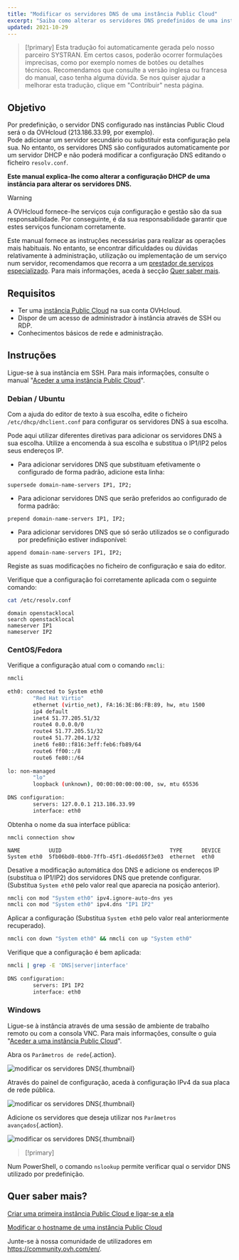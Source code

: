 ```yaml
---
title: "Modificar os servidores DNS de uma instância Public Cloud"
excerpt: "Saiba como alterar os servidores DNS predefinidos de uma instância Public Cloud"
updated: 2021-10-29
---
```


> [!primary]
> Esta tradução foi automaticamente gerada pelo nosso parceiro SYSTRAN. Em certos casos, poderão ocorrer formulações imprecisas, como por exemplo nomes de botões ou detalhes técnicos. Recomendamos que consulte a versão inglesa ou francesa do manual, caso tenha alguma dúvida. Se nos quiser ajudar a melhorar esta tradução, clique em "Contribuir" nesta página.
>

## Objetivo

Por predefinição, o servidor DNS configurado nas instâncias Public Cloud será o da OVHcloud (213.186.33.99, por exemplo).<br>
Pode adicionar um servidor secundário ou substituir esta configuração pela sua. No entanto, os servidores DNS são configurados automaticamente por um servidor DHCP e não poderá modificar a configuração DNS editando o ficheiro `resolv.conf`.

**Este manual explica-lhe como alterar a configuração DHCP de uma instância para alterar os servidores DNS.**

> [!warning]
> A OVHcloud fornece-lhe serviços cuja configuração e gestão são da sua responsabilidade. Por conseguinte, é da sua responsabilidade garantir que estes serviços funcionam corretamente.
>
> Este manual fornece as instruções necessárias para realizar as operações mais habituais. No entanto, se encontrar dificuldades ou dúvidas relativamente à administração, utilização ou implementação de um serviço num servidor, recomendamos que recorra a um [prestador de serviços especializado](https://partner.ovhcloud.com/pt/directory/). Para mais informações, aceda à secção [Quer saber mais](#gofurther).
>

## Requisitos

- Ter uma [instância Public Cloud](https://www.ovhcloud.com/pt/public-cloud/) na sua conta OVHcloud.
- Dispor de um acesso de administrador à instância através de SSH ou RDP.
- Conhecimentos básicos de rede e administração.

## Instruções

Ligue-se à sua instância em SSH. Para mais informações, consulte o manual "[Aceder a uma instância Public Cloud](/pages/public_cloud/compute/public-cloud-first-steps#connect-instance)".

### Debian / Ubuntu

Com a ajuda do editor de texto à sua escolha, edite o ficheiro `/etc/dhcp/dhclient.conf` para configurar os servidores DNS à sua escolha.

Pode aqui utilizar diferentes diretivas para adicionar os servidores DNS à sua escolha. Utilize a encomenda à sua escolha e substitua o IP1/IP2 pelos seus endereços IP.

- Para adicionar servidores DNS que substituam efetivamente o configurado de forma padrão, adicione esta linha:
  
```console
supersede domain-name-servers IP1, IP2;
```

- Para adicionar servidores DNS que serão preferidos ao configurado de forma padrão:
    
```console
prepend domain-name-servers IP1, IP2;
```

- Para adicionar servidores DNS que só serão utilizados se o configurado por predefinição estiver indisponível:
    
```console
append domain-name-servers IP1, IP2;
```

Registe as suas modificações no ficheiro de configuração e saia do editor.

Verifique que a configuração foi corretamente aplicada com o seguinte comando:

```bash
cat /etc/resolv.conf
```

```console
domain openstacklocal
search openstacklocal
nameserver IP1
nameserver IP2
```

### CentOS/Fedora

Verifique a configuração atual com o comando `nmcli`:

```bash
nmcli
 
eth0: connected to System eth0
        "Red Hat Virtio"
        ethernet (virtio_net), FA:16:3E:B6:FB:89, hw, mtu 1500
        ip4 default
        inet4 51.77.205.51/32
        route4 0.0.0.0/0
        route4 51.77.205.51/32
        route4 51.77.204.1/32
        inet6 fe80::f816:3eff:feb6:fb89/64
        route6 ff00::/8
        route6 fe80::/64
 
lo: non-managed
        "lo"
        loopback (unknown), 00:00:00:00:00:00, sw, mtu 65536
 
DNS configuration:
        servers: 127.0.0.1 213.186.33.99
        interface: eth0
```

Obtenha o nome da sua interface pública:

```bash
nmcli connection show
```

```console
NAME         UUID                                  TYPE      DEVICE
System eth0  5fb06bd0-0bb0-7ffb-45f1-d6edd65f3e03  ethernet  eth0
```

Desative a modificação automática dos DNS e adicione os endereços IP (substitua o IP1/IP2) dos servidores DNS que pretende configurar. (Substitua `System eth0` pelo valor real que aparecia na posição anterior).

```bash
nmcli con mod "System eth0" ipv4.ignore-auto-dns yes
nmcli con mod "System eth0" ipv4.dns "IP1 IP2"
```

Aplicar a configuração (Substitua `System eth0` pelo valor real anteriormente recuperado).

```bash
nmcli con down "System eth0" && nmcli con up "System eth0"
```

Verifique que a configuração é bem aplicada:

```bash
nmcli | grep -E 'DNS|server|interface'
 
DNS configuration:
        servers: IP1 IP2
        interface: eth0
```

### Windows

Ligue-se à instância através de uma sessão de ambiente de trabalho remoto ou com a consola VNC. Para mais informações, consulte o guia "[Aceder a uma instância Public Cloud](/pages/public_cloud/compute/public-cloud-first-steps#connect-instance)".

Abra os `Parâmetros de rede`{.action}.

![modificar os servidores DNS](images/changednsservers1.png){.thumbnail}

Através do painel de configuração, aceda à configuração IPv4 da sua placa de rede pública.

![modificar os servidores DNS](images/changednsservers2.png){.thumbnail}

Adicione os servidores que deseja utilizar nos `Parâmetros avançados`{.action}.

![modificar os servidores DNS](images/changednsservers3.png){.thumbnail}

> [!primary]
>
Num PowerShell, o comando `nslookup` permite verificar qual o servidor DNS utilizado por predefinição.
>

## Quer saber mais? <a name="gofurther"></a>

[Criar uma primeira instância Public Cloud e ligar-se a ela](/pages/public_cloud/compute/public-cloud-first-steps)

[Modificar o hostname de uma instância Public Cloud](/pages/public_cloud/compute/changing_the_hostname_of_an_instance)

Junte-se à nossa comunidade de utilizadores em <https://community.ovh.com/en/>.